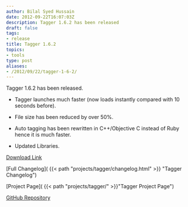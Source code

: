 ```yaml
---
author: Bilal Syed Hussain
date: 2012-09-22T16:07:03Z
description: Tagger 1.6.2 has been released
draft: false
tags:
- release
title: Tagger 1.6.2
topics:
- tools
type: post
aliases:
- /2012/09/22/tagger-1-6-2/
---
```


Tagger 1.6.2 has been released.

* Tagger launches much faster (now loads instantly compared with 10 seconds before).
* File size has been reduced by over 50%.
* Auto tagging has been rewritten in C++/Objective C instead of Ruby hence it is much faster.

* Updated Libraries.

[Download Link](https://github.com/downloads/Bilalh/Tagger/Tagger_1.6.2.zip "Tagger 1.6 Binary")

[Full Changelog]( {{< path "projects/tagger/changelog.html" >}} "Tagger Changelog")

[Project Page]( {{< path "projects/tagger/" >}}"Tagger Project Page")


[GitHub Repository](https://github.com/Bilalh/tagger "Tagger github Repository")
